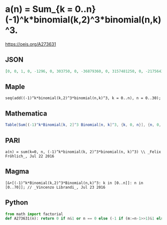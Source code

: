 # a\(n\) \= Sum\_\{k \= 0\.\.n\} \(\-1\)^k\*binomial\(k,2\)^3\*binomial\(n,k\)^3\.
https://oeis.org/A273631
## JSON
```JSON
[0, 0, 1, 0, -1296, 0, 303750, 0, -36879360, 0, 3157481250, 0, -217564322976, 0, 12926105848656, 0, -689598074880000, 0, 33901459248661290, 0, -1562983866658500000, 0, 68423756889802253940, 0, -2870422192164339671040, 0, 116191495035298068750000]
```
## Maple
```Maple
seq(add((-1)^k*binomial(k,2)^3*binomial(n,k)^3, k = 0..n), n = 0..30);
```
## Mathematica
```Mathematica
Table[Sum[(-1)^k*Binomial[k, 2]^3 Binomial[n, k]^3, {k, 0, n}], {n, 0, 27}] (* _Michael De Vlieger_, Jul 22 2016 *)
```
## PARI
```PARI
a(n) = sum(k=0, n, (-1)^k*binomial(k, 2)^3*binomial(n, k)^3) \\ _Felix Fröhlich_, Jul 22 2016
```
## Magma
```Magma
[&+[(-1)^k*Binomial(k,2)^3*Binomial(n,k)^3: k in [0..n]]: n in [0..70]]; // _Vincenzo Librandi_, Jul 23 2016
```
## Python
```Python
from math import factorial
def A273631(n): return 0 if n&1 or n == 0 else (-1 if (m:=n-1>>1)&1 else 1)*((m+1)*(n-1))**3*factorial(3*m)//factorial(m)**3 # _Chai Wah Wu_, Oct 04 2022
```
